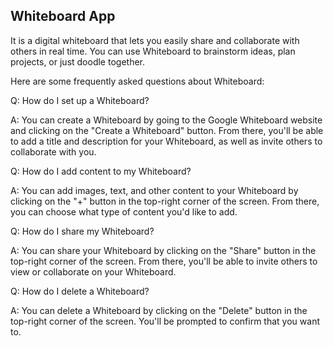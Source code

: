 ## **Whiteboard App** ##

It is a digital whiteboard that lets you easily share and collaborate with others in real time. You can use Whiteboard to brainstorm ideas, plan projects, or just doodle together.

Here are some frequently asked questions about Whiteboard:

Q: How do I set up a Whiteboard?

A: You can create a Whiteboard by going to the Google Whiteboard website and clicking on the "Create a Whiteboard" button. From there, you'll be able to add a title and description for your Whiteboard, as well as invite others to collaborate with you.

Q: How do I add content to my Whiteboard?

A: You can add images, text, and other content to your Whiteboard by clicking on the "+" button in the top-right corner of the screen. From there, you can choose what type of content you'd like to add.

Q: How do I share my Whiteboard?

A: You can share your Whiteboard by clicking on the "Share" button in the top-right corner of the screen. From there, you'll be able to invite others to view or collaborate on your Whiteboard.

Q: How do I delete a Whiteboard?

A: You can delete a Whiteboard by clicking on the "Delete" button in the top-right corner of the screen. You'll be prompted to confirm that you want to.
